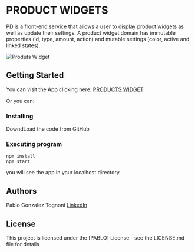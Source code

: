# PRODUCT WIDGETS

PD is a front-end service that allows a user to display product widgets as
well as update their settings. A product widget domain has immutable properties (id, type,
amount, action) and mutable settings (color, active and linked states).


![Produts Widget](https://res.cloudinary.com/dgamncxcz/image/upload/v1700691163/Screenshot_2023-11-22_at_22.11.42_rznywn.png)

## Getting Started

You can visit the App clicking here: [PRODUCTS WIDGET](https://greenspark-badge.web.app/)

Or you can: 

### Installing
DowndLoad the code from GitHub

### Executing program

```
npm install
npm start
```
you will see the app in your localhost directory


## Authors


Pablo Gonzalez Tognoni 
[LinkedIn](https://www.linkedin.com/in/pgtognoni/)


## License

This project is licensed under the [PABLO] License - see the LICENSE.md file for details
